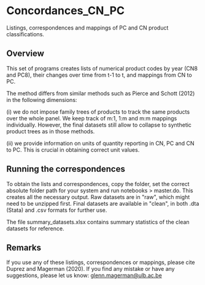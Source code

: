 # Concordances_CN_PC
 Listings, correspondences and mappings of PC and CN product classifications.

## Overview
This set of programs creates lists of numerical product codes by year (CN8 and PC8), their changes over time from t-1 to t, and mappings from CN to PC. 

The method differs from similar methods such as Pierce and Schott (2012) in the following dimensions:

(i) we do not impose family trees of products to track the same products over the whole panel. We keep track of m:1, 1:m and m:m mappings individually. However, the final datasets still allow to collapse to synthetic product trees as in those methods.

(ii) we provide information on units of quantity reporting in CN, PC and CN to PC. This is crucial in obtaining correct unit values.

## Running the correspondences
To obtain the lists and correspondences, copy the folder, set the correct absolute folder path for your system and run notebooks > master.do. This creates all the necessary output. Raw datasets are in "raw", which might need to be unzipped first. Final datasets are available in "clean", in both .dta (Stata) and .csv formats for further use.

The file summary_datasets.xlsx contains summary statistics of the clean datasets for reference.

## Remarks
If you use any of these listings, correspondences or mappings, please cite Duprez and Magerman (2020).
If you find any mistake or have any suggestions, please let us know: glenn.magerman@ulb.ac.be

